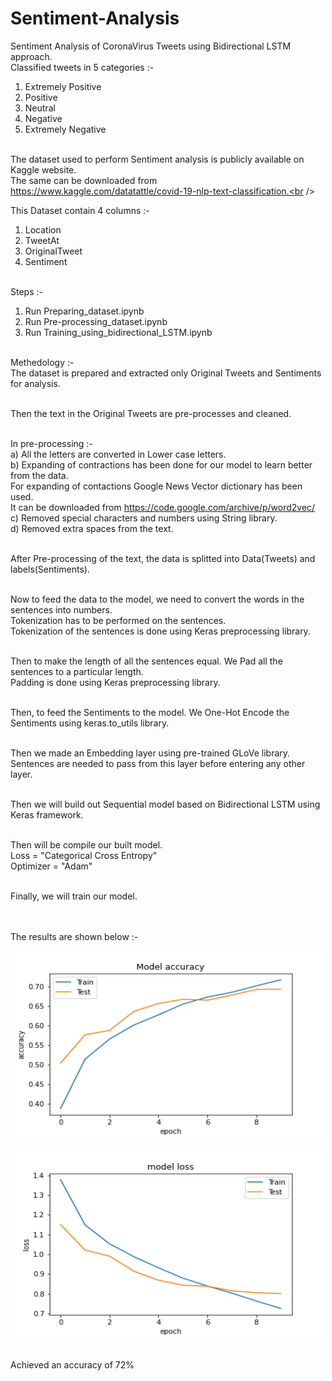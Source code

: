 # Sentiment-Analysis
Sentiment Analysis of CoronaVirus Tweets using Bidirectional LSTM approach.<br />
Classified tweets in 5 categories :-<br />
1. Extremely Positive
2. Positive
3. Neutral
4. Negative
5. Extremely Negative<br /><br />

The dataset used to perform Sentiment analysis is publicly available on Kaggle website.<br />
The same can be downloaded from https://www.kaggle.com/datatattle/covid-19-nlp-text-classification.<br /><br />

This Dataset contain 4 columns :-<br />
1. Location<br />
2. TweetAt<br />
3. OriginalTweet<br />
4. Sentiment<br /><br />

Steps :-<br />
1. Run Preparing_dataset.ipynb<br />
2. Run Pre-processing_dataset.ipynb<br />
3. Run Training_using_bidirectional_LSTM.ipynb<br /><br />

Methedology :-<br />
The dataset is prepared and extracted only Original Tweets and Sentiments for analysis.<br /><br />

Then the text in the Original Tweets are pre-processes and cleaned.<br /><br />

In pre-processing :-<br />
a) All the letters are converted in Lower case letters.<br />
b) Expanding of contractions has been done for our model to learn better from the data.<br />
   For expanding of contactions Google News Vector dictionary has been used.<br />
   It can be downloaded from https://code.google.com/archive/p/word2vec/<br />
c) Removed special characters and numbers using String library.<br />
d) Removed extra spaces from the text.<br /><br />

After Pre-processing of the text, the data is splitted into Data(Tweets) and labels(Sentiments).<br /><br />

Now to feed the data to the model, we need to convert the words in the sentences into numbers.<br />
Tokenization has to be performed on the sentences.<br />
Tokenization of the sentences is done using Keras preprocessing library.<br /><br />

Then to make the length of all the sentences equal. We Pad all the sentences to a particular length.<br />
Padding is done using Keras preprocessing library.<br /><br />

Then, to feed the Sentiments to the model. We One-Hot Encode the Sentiments using keras.to_utils library.<br /><br />

Then we made an Embedding layer using pre-trained GLoVe library.<br />
Sentences are needed to pass from this layer before entering any other layer.<br /><br />

Then we will build out Sequential model based on Bidirectional LSTM using Keras framework.<br /><br />

Then will be compile our built model.<br />
Loss      = "Categorical Cross Entropy"<br />
Optimizer = "Adam"<br /><br />

Finally, we will train our model.<br /><br /><br />


The results are shown below :-<br />

<img src="https://github.com/gearhead0909/Sentiment-Analysis/blob/master/Accuracy.png" alt="alt text" width="500" height="300"><br /><br />
<img src="https://github.com/gearhead0909/Sentiment-Analysis/blob/master/Loss.png" alt="alt text" width="500" height="300"><br /><br />

Achieved an accuracy of 72%
